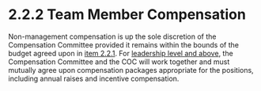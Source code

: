 # 2.2.2 Team Member Compensation

Non-management compensation is up the sole discretion of the Compensation Committee provided it remains within the bounds of the budget agreed upon in [item 2.2.1](2.2.1-annual-budgets.md).  For [leadership level and above](../../3.0-operations/3.1-org-chart/3.1.1-leadership/), the Compensation Committee and the COC will work together and must mutually agree upon compensation packages appropriate for the positions, including annual raises and incentive compensation.
